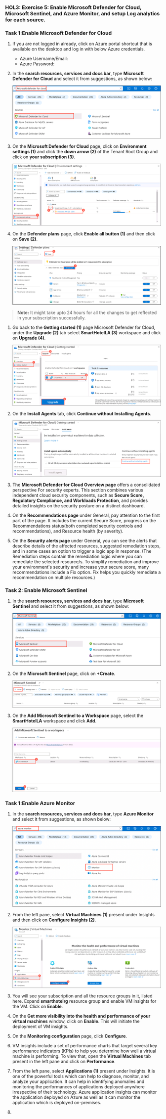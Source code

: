 ### HOL3: Exercise 5: Enable Microsoft Defender for Cloud, Microsoft Sentinel, and Azure Monitor, and setup Log analytics for each source.

### Task 1:Enable Microsoft Defender for Cloud

1. If you are not logged in already, click on Azure portal shortcut that is available on the desktop and log in with below Azure credentials.
    * Azure Username/Email: <inject key="AzureAdUserEmail"></inject> 
    * Azure Password: <inject key="AzureAdUserPassword"></inject>

1. In the **search resources, services and docs bar**, type **Microsoft Defender for Cloud** and select it from suggestions, as shown below:

    ![Screenshot of the search Microsoft Defender for Cloud.](Images/ex4-s1.png "Microsoft Defender for Cloud")
    
1. On the **Microsoft Defender for Cloud** page, click on **Environment settings (1)** and click the **down arrow (2)** of the Tenant Root Group and click on **your subscription (3)**.

    ![Screenshot of the search Microsoft Defender for Cloud settings.](Images/ex4-s2.png "Microsoft Defender for Cloud settings") 
     
1. On the **Defender plans** page, click **Enable all button (1)** and then click on **Save (2)**.    

    ![Screenshot of the search Microsoft Defender plans](Images/ex5-s3.png "Microsoft Defender plans")
    
 > **Note:** It might take upto 24 hours for all the changes to get reflected in your subscription successfully.

1. Go back to the **Getting started (1)** page Microsoft Defender for Cloud, under the **Upgrade (2)** tab select **SmartHotelLA (3)** workspace and click on **Upgrade (4)**.

    ![Screenshot of the setup workspace](Images/e5-t1-s4.png "setup workspace")

1. On the **Install Agents** tab, click **Continue without Installing Agents**.

    ![Screenshot of the setup workspace](Images/e5-t1-s5.png "setup workspace")

1. The **Microsoft Defender for Cloud Overview page** offers a consolidated perspective For security experts. This section combines various independent cloud security components, such as **Secure Score, Regulatory Compliance, and Workloads Protection**, and provides detailed insights on the security posture on a distinct dashboard.

1. On the **Recommendations page** under General, pay attention to the first part of the page. It includes the current Secure Score, progress on the Recommendations status(both completed security controls and recommendations), and Resource health (by severity).

1. On the **Security alerts page** under General, you can see the alerts that describe details of the affected resources, suggested remediation steps, and in some cases an option to trigger a logic app in response. (The Remediation steps contain the remediation logic where you can remediate the selected resource/s. To simplify remediation and improve your environment's security and increase your secure score, many recommendations include a Fix option. Fix helps you quickly remediate a recommendation on multiple resources.)





### Task 2: Enable Microsoft Sentinel

1. In the **search resources, services and docs bar**, type **Microsoft Sentinel** and select it from suggestions, as shown below:

    ![Screenshot of the search Microsoft Sentinel.](Images/e5-t2-s1.png "Microsoft Sentinel")
    
1. On the **Microsoft Sentinel** page, click on **+Create**.    

    ![Screenshot of the create Microsoft Sentinel.](Images/e5-t2-s2.png "Microsoft Sentinel")
    
1. On the **Add Microsoft Sentinel to a Workspace** page, select the **SmartHotelLA** workspace and click **Add**.    

    ![Screenshot of the add Microsoft Sentinel.](Images/e5-t2-s3.png "add Microsoft Sentinel")
    
   


### Task 1:Enable Azure Monitor

1. In the **search resources, services and docs bar**, type **Azure Monitor** and select it from suggestions, as shown below:

    ![Screenshot of the search Azure Monitor.](Images/upd-e5-t3-s1.png "Azure Monitor")
    
1. From the left pane, select **Virtual Machines (1)** present under Insights and then click on **Configure Insights (2)**.

   ![Screenshot of the vm insights.](Images/upd-e5-t3-s2.png "vm insights")
   
1. You will see your subscription and all the resource groups in it, listed here. Expand **smarthotelrg** resource group and enable VM insights for the VM. Click on **Enable**.

1. On the **Get more visibility into the health and performance of your virtual machines** window, click on **Enable**. This will initiate the deployment of VM insights.   

1. On the **Monitoring configuration** page, click **Configure**.

1. VM insights include a set of performance charts that target several key performance indicators (KPIs) to help you determine how well a virtual machine is performing. To view that, open the **Virtual Machines** tab present in the left pane and click on **Performance**.

1. From the left pane, select **Applications (1)** present under Insights. It is one of the powerful tools which can help to diagnose, monitor, and analyze your application. It can help in identifying anomalies and monitoring the performances of applications deployed anywhere irrespective of their technology. Azure application insights can monitor the application deployed on Azure as well as it can monitor the application which is deployed on-premises.

1.     
    
